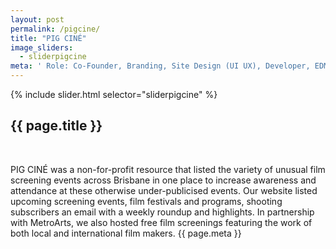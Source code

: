 ```yaml
---
layout: post
permalink: /pigcine/
title: "PIG CINÉ"
image_sliders:
  - sliderpigcine
meta: ' Role: Co-Founder, Branding, Site Design (UI UX), Developer, EDM, Socials, Merch&mdash; Year: 2018-2020&mdash; CMS: Wordpress'
---
```

<section class="section fadeup float_left">

<div class="col-3-4 float_left">
  <div id="slideshow">
  {% include slider.html selector="sliderpigcine" %}
  </div>
</div>

<div class="col-1-4 float_left">
  <div class="txt-left">
    <h2>{{ page.title }}</h2>
    <br>
    <p>PIG CINÉ was a non-for-profit resource that listed the variety of unusual film screening events across Brisbane in one place to increase awareness and attendance at these otherwise under-publicised events. Our website listed upcoming screening events, film festivals and programs, shooting subscribers an email with a weekly roundup and highlights. In partnership with MetroArts, we also hosted free film screenings featuring the work of both local and international film makers.
      <span class="meta">{{ page.meta }}</span>
    </p>
    </div>
</div>

</section>
